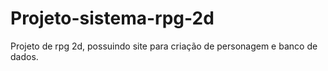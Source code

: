 # Projeto-sistema-rpg-2d
Projeto de rpg 2d, possuindo site para criação de personagem e banco de dados. 
